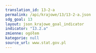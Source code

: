 ```yaml
---
translation_id: 13-2-a
permalink: /api/krajowe/13/13-2-a.json
sdg_goal: 13
layout: json_krajowe_goal_indicator
indicator: "13.2.a"
zmienne: ogółem
kategorie: null
source_url: www.stat.gov.pl
---
```

